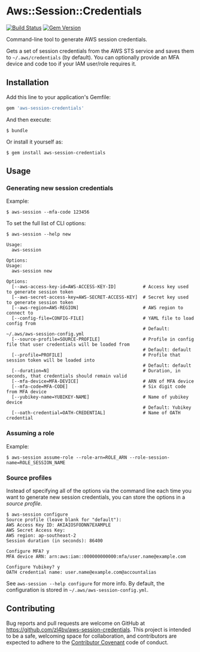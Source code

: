 # Aws::Session::Credentials

[![Build Status](https://travis-ci.org/zl4bv/aws-session-credentials.svg)](https://travis-ci.org/zl4bv/aws-session-credentials)
[![Gem Version](https://badge.fury.io/rb/aws-session-credentials.svg)](https://badge.fury.io/rb/aws-session-credentials)

Command-line tool to generate AWS session credentials.

Gets a set of session credentials from the AWS STS service and saves them to
`~/.aws/credentials` (by default). You can optionally provide an MFA device and
code too if your IAM user/role requires it.

## Installation

Add this line to your application's Gemfile:

```ruby
gem 'aws-session-credentials'
```

And then execute:

    $ bundle

Or install it yourself as:

    $ gem install aws-session-credentials

## Usage

### Generating new session credentials

Example:

```
$ aws-session --mfa-code 123456
```

To set the full list of CLI options:

```
$ aws-session --help new

Usage:
  aws-session

Options:
Usage:
  aws-session new

Options:
  [--aws-access-key-id=AWS-ACCESS-KEY-ID]          # Access key used to generate session token
  [--aws-secret-access-key=AWS-SECRET-ACCESS-KEY]  # Secret key used to generate session token
  [--aws-region=AWS-REGION]                        # AWS region to connect to
  [--config-file=CONFIG-FILE]                      # YAML file to load config from
                                                   # Default: ~/.aws/aws-session-config.yml
  [--source-profile=SOURCE-PROFILE]                # Profile in config file that user credentials will be loaded from
                                                   # Default: default
  [--profile=PROFILE]                              # Profile that session token will be loaded into
                                                   # Default: default
  [--duration=N]                                   # Duration, in seconds, that credentials should remain valid
  [--mfa-device=MFA-DEVICE]                        # ARN of MFA device
  [--mfa-code=MFA-CODE]                            # Six digit code from MFA device
  [--yubikey-name=YUBIKEY-NAME]                    # Name of yubikey device
                                                   # Default: Yubikey
  [--oath-credential=OATH-CREDENTIAL]              # Name of OATH credential
```

### Assuming a role

Example:

```
$ aws-session assume-role --role-arn=ROLE_ARN --role-session-name=ROLE_SESSION_NAME
```

### Source profiles

Instead of specifying all of the options via the command line each time you
want to generate new session credentials, you can store the options in a
*source profile*.

```
$ aws-session configure
Source profile (leave blank for "default"):
AWS Access Key ID: AKIAIOSFODNN7EXAMPLE
AWS Secret Access Key:
AWS region: ap-southeast-2
Session duration (in seconds): 86400

Configure MFA? y
MFA device ARN: arn:aws:iam::000000000000:mfa/user.name@example.com

Configure Yubikey? y
OATH credential name: user.name@example.com@accountalias
```

See `aws-session --help configure` for more info. By default, the configuration
is stored in `~/.aws/aws-session-config.yml`.

## Contributing

Bug reports and pull requests are welcome on GitHub at https://github.com/zl4bv/aws-session-credentials. This project is intended to be a safe, welcoming space for collaboration, and contributors are expected to adhere to the [Contributor Covenant](contributor-covenant.org) code of conduct.

